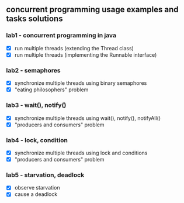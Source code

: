 ## concurrent programming usage examples and tasks solutions

### lab1 - concurrent programming in java
- [x] run multiple threads (extending the Thread class)
- [x] run multiple threads (implementing the Runnable interface)

### lab2 - semaphores
- [x] synchronize multiple threads using binary semaphores
- [x] "eating philosophers" problem

### lab3 - wait(), notify()
- [x] synchronize multiple threads using wait(), notify(), notifyAll()
- [x] "producers and consumers" problem

### lab4 - lock, condition
- [x] synchronize multiple threads using lock and conditions
- [x] "producers and consumers" problem

### lab5 - starvation, deadlock
- [x] observe starvation
- [x] cause a deadlock